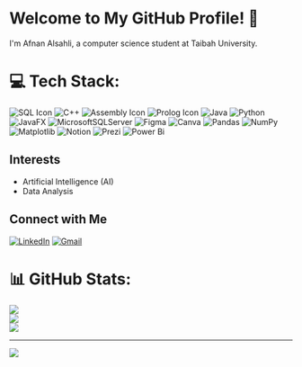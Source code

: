 # Welcome to My GitHub Profile! 👋

I'm Afnan Alsahli, a computer science student at Taibah University.


# 💻 Tech Stack:
![SQL Icon](https://img.shields.io/badge/SQL-4479A1?style=flat-square&logo=sqlite&logoColor=white) ![C++](https://img.shields.io/badge/c++-%2300599C.svg?style=for-the-badge&logo=c%2B%2B&logoColor=white) ![Assembly Icon](https://img.shields.io/badge/Assembly-6E4C13?style=flat-square&logo=assemblyscript&logoColor=white) ![Prolog Icon](https://img.shields.io/badge/Prolog-3D9FE3?style=flat-square&logo=prolog&logoColor=white) ![Java](https://img.shields.io/badge/java-%23ED8B00.svg?style=for-the-badge&logo=openjdk&logoColor=white) ![Python](https://img.shields.io/badge/python-3670A0?style=for-the-badge&logo=python&logoColor=ffdd54) ![JavaFX](https://img.shields.io/badge/javafx-%23FF0000.svg?style=for-the-badge&logo=javafx&logoColor=white) ![MicrosoftSQLServer](https://img.shields.io/badge/Microsoft%20SQL%20Server-CC2927?style=for-the-badge&logo=microsoft%20sql%20server&logoColor=white) ![Figma](https://img.shields.io/badge/figma-%23F24E1E.svg?style=for-the-badge&logo=figma&logoColor=white) ![Canva](https://img.shields.io/badge/Canva-%2300C4CC.svg?style=for-the-badge&logo=Canva&logoColor=white) ![Pandas](https://img.shields.io/badge/pandas-%23150458.svg?style=for-the-badge&logo=pandas&logoColor=white) ![NumPy](https://img.shields.io/badge/numpy-%23013243.svg?style=for-the-badge&logo=numpy&logoColor=white) ![Matplotlib](https://img.shields.io/badge/Matplotlib-%23ffffff.svg?style=for-the-badge&logo=Matplotlib&logoColor=black) ![Notion](https://img.shields.io/badge/Notion-%23000000.svg?style=for-the-badge&logo=notion&logoColor=white) ![Prezi](https://img.shields.io/badge/Prezi-%23000000.svg?style=for-the-badge&logo=Prezi&logoColor=white) ![Power Bi](https://img.shields.io/badge/power_bi-F2C811?style=for-the-badge&logo=powerbi&logoColor=black)

## Interests

- Artificial Intelligence (AI)
- Data Analysis

## Connect with Me 

[![LinkedIn](https://img.shields.io/badge/LinkedIn-0077B5?style=flat-square&logo=linkedin&logoColor=white)](https://www.linkedin.com/in/afnan-alsahli-848536281)
[![Gmail](https://img.shields.io/badge/Gmail-D14836?style=flat-square&logo=gmail&logoColor=white)](mailto:afnanalsuhli@gmail.com)




# 📊 GitHub Stats:
![](https://github-readme-stats.vercel.app/api?username=devAfnan&theme=radical&hide_border=false&include_all_commits=false&count_private=false)<br/>
![](https://github-readme-streak-stats.herokuapp.com/?user=devAfnan&theme=radical&hide_border=false)<br/>
![](https://github-readme-stats.vercel.app/api/top-langs/?username=devAfnan&theme=radical&hide_border=false&include_all_commits=false&count_private=false&layout=compact)

---
[![](https://visitcount.itsvg.in/api?id=devAfnan&icon=5&color=10)](https://visitcount.itsvg.in)

<!-- Proudly created with GPRM ( https://gprm.itsvg.in ) -->
